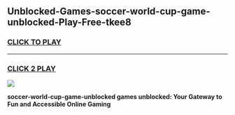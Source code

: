 
## Unblocked-Games-soccer-world-cup-game-unblocked-Play-Free-tkee8
<h3>
<a href="https://premium76.site?title=soccer-world-cup-game-unblocked&ref=23A">CLICK TO PLAY</a></h3>
<hr>

<h3>
<a href="https://premium76.site?title=soccer-world-cup-game-unblocked&ref=23A">CLICK 2 PLAY</a>
  
</h3>

<a href="https://premium76.site?title=soccer-world-cup-game-unblocked&ref=23A"><img src="https://clearcache.store/games.png"></a>


**soccer-world-cup-game-unblocked games unblocked: Your Gateway to Fun and Accessible Online Gaming**
